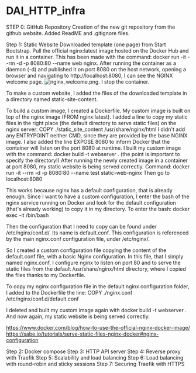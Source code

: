 # DAI_HTTP_infra
STEP 0: GitHub Repository
Creation of the new git repository from the github website. Added ReadME and .gitignore files.

Step 1: Static Website
Downloaded template (one page) from Start Bootstrap.
Pull the official nginx:latest image hosted on the Docker Hub and run it in a container. 
This has been made with the command: docker run -it --rm -d -p 8080:80 --name web nginx.
After running the container as a daemon (-d) and published it on port 8080 on the host network, opening a browser and navigating to http://localhost:8080, I can see the NGINX welcome page.
![nginx_welcome.png](nginx_welcome.png).
I stop the container.

To make a custom website, I added the files of the downloaded template in a directory named static-site-content.

To build a custom image, I created a Dockerfile.
My custom image is built on top of the nginx image (FROM nginx:latest). 
I added a line to copy my static files in the right place (the default directory to serve static files) on the nginx server:
COPY ./static_site_content /usr/share/nginx/html
I didn't add any ENTRYPOINT neither CMD, since they are provided by the base NGINX image.
I also added the line EXPOSE 8080 to inform Docker that the container will listen on the port 8080 at runtime.
I built my custom image with the command: docker build -t webserver .
(the point is important to specify the directory!)
After running the newly created image in a container at port 8080, my static website is being served correctly.
Command: docker run -it --rm -d -p 8080:80 --name test static-web-nginx
Then go to localhost:8080

This works because nginx has a default configuration, that is already enough.
Since I want to have a custom configuration, I enter the bash of the nginx service running on Docker and look for the default configuration (that's already working) to copy it in my directory.
To enter the bash:
docker exec -it <id-image-with-nginx> /bin/bash

Then the configuration that I need to copy can be found under /etc/nginx/conf.d/. Its name is default.conf.
This configuration is referenced by the main nginx.conf configuration file, under /etc/nginx/.

So I created a custom configuration file copying the content of the default.conf file, with a basic Nginx configuration.
In this file, that I simply named nginx.conf, I configure nginx to listen on port 80 and to serve the static files from the default /usr/share/nginx/html directory, where I copied the files thanks to my Dockerfile.

To copy my nginx configuration file in the default nginx configuration folder, I added to the Dockerfile the line:
COPY ./nginx.conf /etc/nginx/conf.d/default.conf

I deleted and built my custom image again with docker build -t webserver .
And now again, my static website is being served correctly.

https://www.docker.com/blog/how-to-use-the-official-nginx-docker-image/
https://sabe.io/tutorials/serve-static-files-nginx-docker#nginx-configuration

Step 2: Docker compose
Step 3: HTTP API server
Step 4: Reverse proxy with Traefik
Step 5: Scalability and load balancing
Step 6: Load balancing with round-robin and sticky sessions
Step 7: Securing Traefik with HTTPS